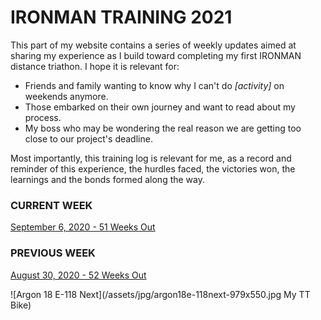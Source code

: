# IRONMAN TRAINING 2021

This part of my website contains a series of weekly updates 
aimed at sharing my experience as I build toward completing my
first IRONMAN distance triathon. I hope it is relevant for:

* Friends and family wanting to know why I can't do _[activity]_ on weekends anymore.
* Those embarked on their own journey and want to read about my process.
* My boss who may be wondering the real reason we are getting too close to our project's deadline.

Most importantly, this training log is relevant for me, as a 
record and reminder of this experience, the hurdles faced, the
victories won, the learnings and the bonds formed along the 
way.

### CURRENT WEEK
[September 6, 2020 - 51 Weeks Out](ironman2021-51weeksout "IRONMAN TRAINING 2021")  

### PREVIOUS WEEK
[August 30, 2020 - 52 Weeks Out](ironman2021-52weeksout "IRONMAN TRAINING 2021")  

![Argon 18 E-118 Next](/assets/jpg/argon18e-118next-979x550.jpg My TT Bike)

<!--og:title: IRONMAN Training 2021-->
<!--og:image: /assets/og/argon18e-118next.jpg-->
<!--description: My training log is a series of weekly updates aimed at sharing my experience as I build toward completing my first IRONMAN distance triathon.-->
